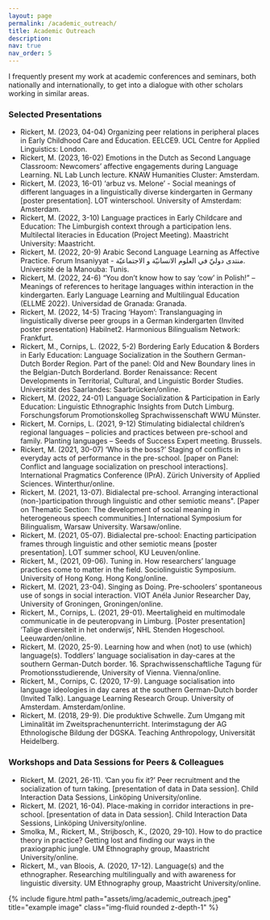 ```yaml
---
layout: page
permalink: /academic_outreach/
title: Academic Outreach
description: 
nav: true
nav_order: 5
---
```


I frequently present my work at academic conferences and seminars, both nationally and internationally, to get into a dialogue with other scholars working in similar areas.

### Selected Presentations
* Rickert, M. (2023, 04-04) Organizing peer relations in peripheral places in Early Childhood Care and Education. EELCE9. UCL Centre for Applied Linguistics: London.
* Rickert, M. (2023, 16-02) Emotions in the Dutch as Second Language Classroom: Newcomers’ affective engagements during Language Learning. NL Lab Lunch lecture. KNAW Humanities Cluster: Amsterdam.
* Rickert, M. (2023, 16-01) ‘arbuz vs. Melone’ - Social meanings of different languages in a 
linguistically diverse kindergarten in Germany [poster presentation]. LOT 
winterschool. University of Amsterdam: Amsterdam.
* Rickert, M. (2022, 3-10) Language practices in Early Childcare and Education: The Limburgish 
context through a participation lens. Multilectal literacies in Education (Project Meeting). Maastricht University: Maastricht.
* Rickert, M. (2022, 20-9) Arabic Second Language Learning as Affective Practice. Forum 
Insaniyyat - منتدى دوليّ في العلوم الانسانيّة و الاجتماعيّة. Université de la Manouba: Tunis.
* Rickert, M. (2022, 24-6) “You don’t know how to say ‘cow’ in Polish!” – Meanings of 
references to heritage languages within interaction in the kindergarten. Early Language Learning and Multilingual Education (ELLME 2022). Universidad de Granada: Granada.
* Rickert, M. (2022, 14-5) Tracing ‘Hayom’: Translanguaging in linguistically diverse peer 
groups in a German kindergarten (Invited poster presentation) Habilnet2. Harmonious Bilingualism Network: Frankfurt.
* Rickert, M., Cornips, L. (2022, 5-2) Bordering Early Education & Borders in Early Education: 
Language Socialization in the Southern German-Dutch Border Region. Part of the panel: Old and New Boundary lines in the Belgian-Dutch Borderland. Border Renaissance: Recent Developments in Territorial, Cultural, and Linguistic Border Studies. Universität des Saarlandes: Saarbrücken/online.
* Rickert, M. (2022, 24-01) Language Socialization & Participation in Early Education: Linguistic 
Ethnographic Insights from Dutch Limburg. Forschungsforum Promotionskolleg Sprachwissenschaft WWU Münster.
* Rickert, M. Cornips, L. (2021, 9-12) Stimulating bidialectal children’s regional languages – 
policies and practices between pre-school and family. Planting languages – Seeds of Success Expert meeting. Brussels.
* Rickert, M. (2021, 30-07) ‘Who is the boss?’ Staging of conflicts in everyday acts of 
performance in the pre-school. [paper on Panel: Conflict and language socialization on preschool interactions]. International Pragmatics Conference (IPrA). Zürich University of Applied Sciences. Winterthur/online.
* Rickert, M. (2021, 13-07). Bidialectal pre-school. Arranging interactional (non-)participation 
through linguistic and other semiotic means". [Paper on Thematic Section: The development of social meaning in heterogeneous speech communities.] International Symposium for Bilingualism, Warsaw University. Warsaw/online.
* Rickert, M. (2021, 05-07). Bidialectal pre-school: Enacting participation frames through 
linguistic and other semiotic means [poster presentation]. LOT summer school, KU Leuven/online.
* Rickert, M., (2021, 09-06). Tuning in. How researchers’ language practices come to matter in 
the field. Sociolinguistic Symposium. University of Hong Kong. Hong Kong/online.
* Rickert, M. (2021, 23-04). Singing as Doing. Pre-schoolers’ spontaneous use of songs in social 
interaction. VIOT Anéla Junior Researcher Day, University of Groningen, Groningen/online.
* Rickert, M., Cornips, L. (2021, 29-01). Meertaligheid en multimodale communicatie in de 
peuteropvang in Limburg. [Poster presentation] ‘Talige diversiteit in het onderwijs’, NHL Stenden Hogeschool. Leeuwarden/online.
* Rickert, M. (2020, 25-9). Learning how and when (not) to use (which) language(s). Toddlers’ 
language socialisation in day-cares at the southern German-Dutch border. 16. Sprachwissenschaftliche Tagung für Promotionsstudierende, University of Vienna. Vienna/online.
* Rickert, M., Cornips, C. (2020, 17-9). Language socialisation into language ideologies in day 
cares at the southern German-Dutch border (Invited Talk). Language Learning Research Group. University of Amsterdam. Amsterdam/online.
* Rickert, M. (2018, 29-9). Die produktive Schwelle. Zum Umgang mit Liminalität im 
Zweitsprachenunterricht. Interimstagung der AG Ethnologische Bildung der DGSKA. Teaching Anthropology, Universität Heidelberg.

### Workshops and Data Sessions for Peers & Colleagues
* Rickert, M. (2021, 26-11). ’Can you fix it?’ Peer recruitment and the socialization of turn 
taking. [presentation of data in Data session]. Child Interaction Data Sessions, Linköping University/online.
* Rickert, M. (2021, 16-04). Place-making in corridor interactions in pre-school. [presentation 
of data in Data session]. Child Interaction Data Sessions, Linköping University/online.
* Smolka, M., Rickert, M., Strijbosch, K., (2020, 29-10). How to do practice theory in practice? 
Getting lost and finding our ways in the praxiographic jungle. UM Ethnography group, Maastricht University/online.
* Rickert, M., van Bloois, A. (2020, 17-12). Language(s) and the ethnographer. Researching 
multilingually and with awareness for linguistic diversity. UM Ethnography group, Maastricht University/online.


<div class="row">
    <div class="col-sm mt-3 mt-md-0">
        {% include figure.html path="assets/img/academic_outreach.jpeg" title="example image" class="img-fluid rounded z-depth-1" %}
    </div>
</div>
<div class="caption">
</div>
